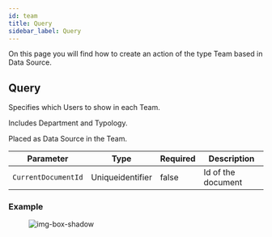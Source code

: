 ```yaml
---
id: team
title: Query
sidebar_label: Query
---
```


On this page you will find how to create an action of the type Team based in Data Source.

## Query

Specifies which Users to show in each Team.
<p>Includes Department and Typology.</p>
<p>Placed as Data Source in the Team.</p>

<table className="custom-table">
    <thead> 
        <tr>
            <th>Parameter</th>
            <th>Type</th>
            <th>Required</th>
            <th>Description</th>
        </tr>
    </thead>
    <tbody>
        <tr className="selected">
            <td><code>CurrentDocumentId</code></td>
            <td>Uniqueidentifier</td>
            <td>false</td>
            <td>Id of the document</td> 
        </tr>
    </tbody>
</table>

<h3>Example</h3>

<figure>

![img-box-shadow](/img/craft/configuration/action/documentAssignmentType_example.png)
</figure>
